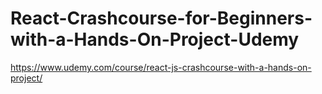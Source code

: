 # React-Crashcourse-for-Beginners-with-a-Hands-On-Project-Udemy
https://www.udemy.com/course/react-js-crashcourse-with-a-hands-on-project/
